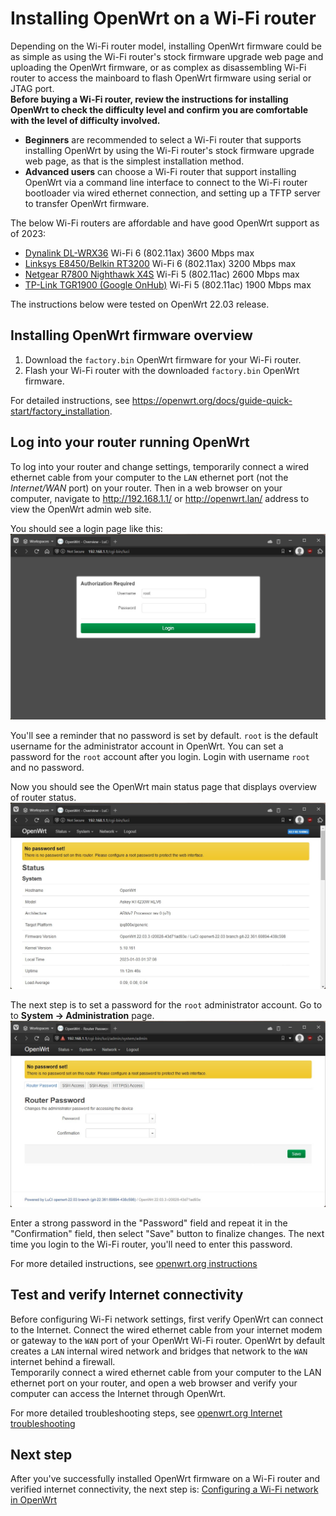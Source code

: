 # Installing OpenWrt on a Wi-Fi router
Depending on the Wi-Fi router model, installing OpenWrt firmware could be as simple as using the Wi-Fi router's stock firmware upgrade web page and uploading the OpenWrt firmware, or as complex as disassembling Wi-Fi router to access the mainboard to flash OpenWrt firmware using serial or JTAG port.  
**Before buying a Wi-Fi router, review the instructions for installing OpenWrt to check the difficulty level and confirm you are comfortable with the level of difficulty involved.**  
- **Beginners** are recommended to select a Wi-Fi router that supports installing OpenWrt by using the Wi-Fi router's stock firmware upgrade web page, as that is the simplest installation method. 
- **Advanced users** can choose a Wi-Fi router that support installing OpenWrt via a command line interface to connect to the Wi-Fi router bootloader via wired ethernet connection, and setting up a TFTP server to transfer OpenWrt firmware.  

The below Wi-Fi routers are affordable and have good OpenWrt support as of 2023:
- [Dynalink DL-WRX36](https://openwrt.org/toh/dynalink/dl-wrx36) Wi-Fi 6 (802.11ax) 3600 Mbps max
- [Linksys E8450/Belkin RT3200](https://openwrt.org/toh/linksys/e8450) Wi-Fi 6 (802.11ax) 3200 Mbps max
- [Netgear R7800 Nighthawk X4S](https://openwrt.org/toh/netgear/r7800) Wi-Fi 5 (802.11ac) 2600 Mbps max
- [TP-Link TGR1900 (Google OnHub)](https://openwrt.org/inbox/toh/google/onhub_tp-link_tgr1900) Wi-Fi 5 (802.11ac) 1900 Mbps max

The instructions below were tested on OpenWrt 22.03 release.

## Installing OpenWrt firmware overview

1. Download the `factory.bin` OpenWrt firmware for your Wi-Fi router.
2. Flash your Wi-Fi router with the downloaded `factory.bin` OpenWrt firmware.

For detailed instructions, see https://openwrt.org/docs/guide-quick-start/factory_installation.  

## Log into your router running OpenWrt
To log into your router and change settings, temporarily connect a wired ethernet cable from your computer to the `LAN` ethernet port (not the *Internet/WAN* port) on your router. Then in a web browser on your computer, navigate to http://192.168.1.1/ or http://openwrt.lan/ address to view the OpenWrt admin web site.  

You should see a login page like this:  
![Image](OpenWrt-essential-Wi-Fi_1.jpg)

You'll see a reminder that no password is set by default. `root` is the default username for the administrator account in OpenWrt. You can set a  password for the `root` account after you login. Login with username `root` and no password.  

Now you should see the OpenWrt main status page that displays overview of router status.  
![Image](OpenWrt-essential-Wi-Fi_2.jpg)

The next step is to set a password for the `root` administrator account. Go to to **System → Administration** page.  
![Image](OpenWrt-essential-Wi-Fi_3.jpg)

 Enter a strong password in the "Password" field and repeat it in the "Confirmation" field, then select "Save" button to finalize changes. The next time you login to the Wi-Fi router, you'll need to enter this password.  

For more detailed instructions, see [openwrt.org instructions](https://openwrt.org/docs/guide-quick-start/walkthrough_login)

## Test and verify Internet connectivity
Before configuring Wi-Fi network settings, first verify OpenWrt can connect to the Internet. Connect the wired ethernet cable from your internet modem or gateway to the `WAN` port of your OpenWrt Wi-Fi router. OpenWrt by default creates a `LAN` internal wired network and bridges that network to the `WAN` internet behind a firewall.  
Temporarily connect a wired ethernet cable from your computer to the LAN ethernet port on your router, and open a web browser and verify your computer can access the Internet through OpenWrt. 

For more detailed troubleshooting steps, see [openwrt.org Internet troubleshooting](https://openwrt.org/docs/guide-quick-start/checks_and_troubleshooting)


## Next step
After you've successfully installed OpenWrt firmware on a Wi-Fi router and verified internet connectivity, the next step is: [Configuring a Wi-Fi network in OpenWrt](Configuring-OpenWrt-with-essential-Wi-Fi-network.md)